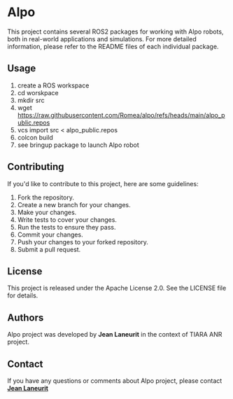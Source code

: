 # Alpo #

This project contains several ROS2 packages for working with Alpo robots, both in real-world applications and simulations. For more detailed information, please refer to the README files of each individual package.

## **Usage**

1. create a ROS workspace
2. cd worskpace
3. mkdir src
4. wget https://raw.githubusercontent.com/Romea/alpo/refs/heads/main/alpo_public.repos
5. vcs import src < alpo_public.repos
6. colcon build
7. see bringup package to launch Alpo robot

## **Contributing**

If you'd like to contribute to this project, here are some guidelines:

1. Fork the repository.
2. Create a new branch for your changes.
3. Make your changes.
4. Write tests to cover your changes.
5. Run the tests to ensure they pass.
6. Commit your changes.
7. Push your changes to your forked repository.
8. Submit a pull request.

## **License**

This project is released under the Apache License 2.0. See the LICENSE file for details.

## **Authors**

 Alpo project was developed by **Jean Laneurit** in the context of TIARA ANR project.

## **Contact**

If you have any questions or comments about Alpo project, please contact **[Jean Laneurit](mailto:jean.laneurit@inrae.fr)** 